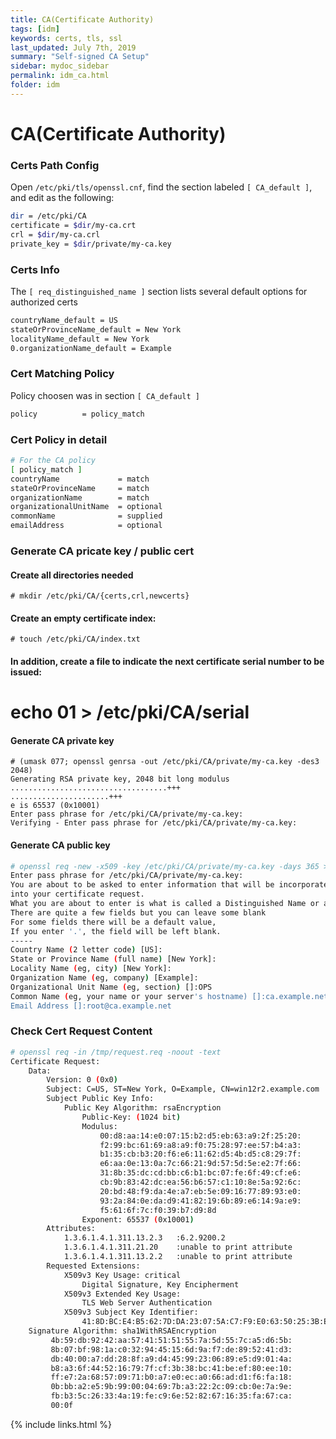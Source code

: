 ```yaml
---
title: CA(Certificate Authority)
tags: [idm]
keywords: certs, tls, ssl
last_updated: July 7th, 2019
summary: "Self-signed CA Setup"
sidebar: mydoc_sidebar
permalink: idm_ca.html
folder: idm
---
```


CA(Certificate Authority)
======

### Certs Path Config  
Open `/etc/pki/tls/openssl.cnf`, find the section labeled `[ CA_default ]`, and edit as the following:

```bash
dir = /etc/pki/CA
certificate = $dir/my-ca.crt
crl = $dir/my-ca.crl
private_key = $dir/private/my-ca.key
```

### Certs Info

The `[ req_distinguished_name ]` section lists several default options for authorized certs
```bash
countryName_default = US
stateOrProvinceName_default = New York
localityName_default = New York
0.organizationName_default = Example
```

### Cert Matching Policy

Policy choosen was in section `[ CA_default ]`
```bash
policy          = policy_match
```

### Cert Policy in detail

```bash
# For the CA policy
[ policy_match ]
countryName             = match
stateOrProvinceName     = match
organizationName        = match
organizationalUnitName  = optional
commonName              = supplied
emailAddress            = optional
```

### Generate CA pricate key / public cert

#### Create all directories needed
```
# mkdir /etc/pki/CA/{certs,crl,newcerts}
```

#### Create an empty certificate index:
```
# touch /etc/pki/CA/index.txt
```

#### In addition, create a file to indicate the next certificate serial number to be issued:
# echo 01 > /etc/pki/CA/serial

#### Generate CA private key
```
# (umask 077; openssl genrsa -out /etc/pki/CA/private/my-ca.key -des3 2048)
Generating RSA private key, 2048 bit long modulus
...................................+++
......................+++
e is 65537 (0x10001)
Enter pass phrase for /etc/pki/CA/private/my-ca.key:
Verifying - Enter pass phrase for /etc/pki/CA/private/my-ca.key:
```

#### Generate CA public key

```bash
# openssl req -new -x509 -key /etc/pki/CA/private/my-ca.key -days 365 > /etc/pki/CA/my-ca.crt
Enter pass phrase for /etc/pki/CA/private/my-ca.key:
You are about to be asked to enter information that will be incorporated
into your certificate request.
What you are about to enter is what is called a Distinguished Name or a DN.
There are quite a few fields but you can leave some blank
For some fields there will be a default value,
If you enter '.', the field will be left blank.
-----
Country Name (2 letter code) [US]:
State or Province Name (full name) [New York]:
Locality Name (eg, city) [New York]:
Organization Name (eg, company) [Example]:
Organizational Unit Name (eg, section) []:OPS
Common Name (eg, your name or your server's hostname) []:ca.example.net
Email Address []:root@ca.example.net
```

### Check Cert Request Content

```bash
# openssl req -in /tmp/request.req -noout -text
Certificate Request:
    Data:
        Version: 0 (0x0)
        Subject: C=US, ST=New York, O=Example, CN=win12r2.example.com
        Subject Public Key Info:
            Public Key Algorithm: rsaEncryption
                Public-Key: (1024 bit)
                Modulus:
                    00:d8:aa:14:e0:07:15:b2:d5:eb:63:a9:2f:25:20:
                    f2:99:bc:61:69:a8:a9:f0:75:28:97:ee:57:b4:a3:
                    b1:35:cb:b3:20:f6:e6:11:62:d5:4b:d5:c8:29:7f:
                    e6:aa:0e:13:0a:7c:66:21:9d:57:5d:5e:e2:7f:66:
                    31:8b:35:dc:cd:bb:c6:b1:bc:07:fe:6f:49:cf:e6:
                    cb:9b:83:42:dc:ea:56:b6:57:c1:10:8e:5a:92:6c:
                    20:bd:48:f9:da:4e:a7:eb:5e:09:16:77:89:93:e0:
                    93:2a:84:0e:da:d9:41:82:19:6b:89:e6:14:9a:e9:
                    f5:61:6f:7c:f0:39:b7:d9:8d
                Exponent: 65537 (0x10001)
        Attributes:
            1.3.6.1.4.1.311.13.2.3   :6.2.9200.2
            1.3.6.1.4.1.311.21.20    :unable to print attribute
            1.3.6.1.4.1.311.13.2.2   :unable to print attribute
        Requested Extensions:
            X509v3 Key Usage: critical
                Digital Signature, Key Encipherment
            X509v3 Extended Key Usage:
                TLS Web Server Authentication
            X509v3 Subject Key Identifier:
                41:8D:BC:E4:B5:62:7D:DA:23:07:5A:C7:F9:E0:63:50:25:3B:E2:62
    Signature Algorithm: sha1WithRSAEncryption
         4b:59:db:92:42:aa:57:41:51:51:55:7a:5d:55:7c:a5:d6:5b:
         8b:07:bf:98:1a:c0:32:94:45:15:6d:9a:f7:de:89:52:41:d3:
         db:40:00:a7:dd:28:8f:a9:d4:45:99:23:06:89:e5:d9:01:4a:
         b8:a3:6f:44:52:16:79:7f:cf:3b:38:bc:41:be:ef:80:ee:10:
         ff:e7:2a:68:57:09:71:b0:a7:e0:ec:a0:66:ad:d1:f6:fa:18:
         0b:bb:a2:e5:9b:99:00:04:69:7b:a3:22:2c:09:cb:0e:7a:9e:
         fb:b3:5c:26:33:4a:19:fe:c9:6e:52:82:67:16:35:fa:67:ca:
         00:0f
```

{% include links.html %}
